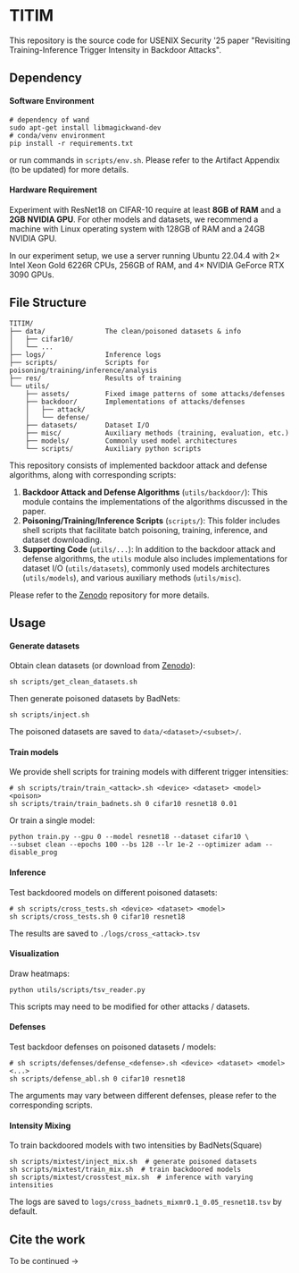# TITIM

This repository is the source code for USENIX Security '25 paper "Revisiting Training-Inference Trigger Intensity in Backdoor Attacks".



## Dependency

#### Software Environment

```shell
# dependency of wand
sudo apt-get install libmagickwand-dev
# conda/venv environment
pip install -r requirements.txt
```

or run commands in `scripts/env.sh`. Please refer to the Artifact Appendix (to be updated) for more details. 

#### Hardware Requirement

Experiment with ResNet18 on CIFAR-10 require at least **8GB of RAM** and a **2GB NVIDIA GPU**. For other models and datasets, we recommend a machine with Linux operating system with 128GB of RAM and a 24GB NVIDIA GPU. 

In our experiment setup, we use a server running Ubuntu 22.04.4 with 2$\times$ Intel Xeon Gold 6226R CPUs, 256GB of RAM, and 4$\times$ NVIDIA GeForce RTX 3090 GPUs. 



## File Structure

```
TITIM/
├── data/				The clean/poisoned datasets & info
│   ├── cifar10/
│   └── ...
├── logs/				Inference logs
├── scripts/			Scripts for poisoning/training/inference/analysis
├── res/				Results of training
└── utils/
    ├── assets/			Fixed image patterns of some attacks/defenses
    ├── backdoor/		Implementations of attacks/defenses
    │   ├── attack/
    │   └── defense/
    ├── datasets/		Dataset I/O
    ├── misc/			Auxiliary methods (training, evaluation, etc.)
    ├── models/			Commonly used model architectures
    └── scripts/		Auxiliary python scripts
```

This repository consists of implemented backdoor attack and defense algorithms, along with corresponding scripts:

1. **Backdoor Attack and Defense Algorithms** (`utils/backdoor/`): This module contains the implementations of the algorithms discussed in the paper. 
2. **Poisoning/Training/Inference Scripts** (`scripts/`): This folder includes shell scripts that facilitate batch poisoning, training, inference, and dataset downloading.
3. **Supporting Code** (`utils/...`): In addition to the backdoor attack and defense algorithms, the `utils` module also includes implementations for dataset I/O (`utils/datasets`), commonly used models architectures (`utils/models`), and various auxiliary methods (`utils/misc`). 

Please refer to the [Zenodo](https://zenodo.org/records/14729436) repository for more details.



## Usage

#### Generate datasets

Obtain clean datasets (or download from [Zenodo](https://zenodo.org/records/14729436)): 

 ```shell
sh scripts/get_clean_datasets.sh
 ```

Then generate poisoned datasets by BadNets:

```shell
sh scripts/inject.sh
```

The poisoned datasets are saved to `data/<dataset>/<subset>/`.



#### Train models

We provide shell scripts for training models with different trigger intensities: 

```shell
# sh scripts/train/train_<attack>.sh <device> <dataset> <model> <poison>
sh scripts/train/train_badnets.sh 0 cifar10 resnet18 0.01
```

Or train a single model:

```shell
python train.py --gpu 0 --model resnet18 --dataset cifar10 \
--subset clean --epochs 100 --bs 128 --lr 1e-2 --optimizer adam --disable_prog
```



#### Inference

Test backdoored models on different poisoned datasets:

```shell
# sh scripts/cross_tests.sh <device> <dataset> <model>
sh scripts/cross_tests.sh 0 cifar10 resnet18
```

The results are saved to `./logs/cross_<attack>.tsv`



#### Visualization

Draw heatmaps:

```shell
python utils/scripts/tsv_reader.py
```

This scripts may need to be modified for other attacks / datasets.


#### Defenses

Test backdoor defenses on poisoned datasets / models:

```shell
# sh scripts/defenses/defense_<defense>.sh <device> <dataset> <model> <...>
sh scripts/defense_abl.sh 0 cifar10 resnet18
```

The arguments may vary between different defenses, please refer to the corresponding scripts. 


#### Intensity Mixing

To train backdoored models with two intensities by BadNets(Square)

```shell
sh scripts/mixtest/inject_mix.sh  # generate poisoned datasets
sh scripts/mixtest/train_mix.sh  # train backdoored models
sh scripts/mixtest/crosstest_mix.sh  # inference with varying intensities
```

The logs are saved to `logs/cross_badnets_mixmr0.1_0.05_resnet18.tsv` by default.


## Cite the work

To be continued $\rightarrow$